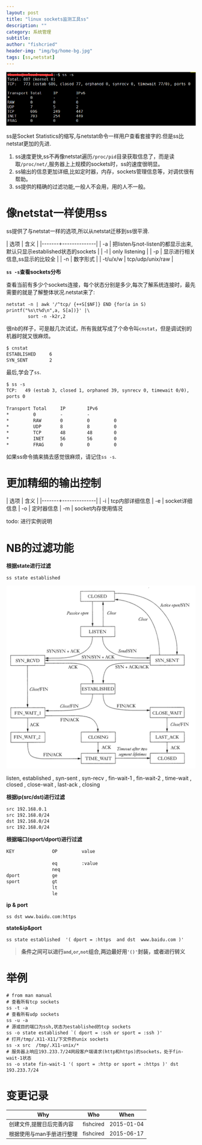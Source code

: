 ```yaml
---
layout: post
title: "linux sockets监测工具ss"
description: ""
category: 系统管理
subtitle:
author: "fishcried"
header-img: "img/bg/home-bg.jpg"
tags: [ss,netstat]
---
```


![](/img/ss_statistics.png)

ss是Socket Statistics的缩写,与netstat命令一样用户查看套接字的.但是ss比netstat更加的先进.

1. ss速度更快,ss不再像netstat遍历`/proc/pid`目录获取信息了，而是读取`/proc/net/`,服务器上上规模的sockets时，ss的速度很明显。
2. ss输出的信息更加详细,比如定时器，内存，sockets管理信息等，对调优很有帮助。
3. ss提供的精确的过滤功能,一般人不会用，用的人不一般。


# 像netstat一样使用ss

ss提供了与netstat一样的选项,所以从netstat迁移到ss很平滑.

| 选项  |  含义 |
|-------+--------------|
| -a    |  把listen与not-listen的都显示出来,默认只显示established状态的sockets        |
| -l    |  only listening            |
| -p    |  显示进行相关信息,ss显示的比较全            |
| -n    |  数字形式            |
| -t/u/x/w    |  tcp/udp/unix/raw            |


**`ss -s`查看sockets分布**

查看当前有多少个sockets连接，每个状态分别是多少,每次了解系统连接时，最先需要的就是了解整体状况.netstat来了:

    netstat -n | awk '/^tcp/ {++S[$NF]} END {for(a in S) printf("%s\t%d\n",a, S[a])}' |\
            sort -n -k2r,2

很nb的样子，可是敲几次试试，所有我就写成了个命令叫`cnstat`，但是调试别的机器时就又很麻烦。

    $ cnstat
    ESTABLISHED     6
    SYN_SENT        2

最后,学会了`ss`.

    $ ss -s
    TCP:   49 (estab 3, closed 1, orphaned 39, synrecv 0, timewait 0/0), ports 0

    Transport Total     IP        IPv6
    *         0         -         -
    *         RAW       0         0         0
    *         UDP       8         8         0
    *         TCP       48        48        0
    *         INET      56        56        0
    *         FRAG      0         0         0

如果ss命令搞来搞去感觉很麻烦，请记住`ss -s`.


# 更加精细的输出控制

| 选项  |  含义 |
|-------+--------------|
| -i    |  tcp内部详细信息
| -e    |  socket详细信息
| -o    |  定时器信息
| -m    |  socket内存使用情况

todo: 进行实例说明


# NB的过滤功能

**根据state进行过滤**

    ss state established

![](/img/tcp_status.png)


listen, established , syn-sent , syn-recv , fin-wait-1 , fin-wait-2 , time-wait , closed , close-wait , last-ack ,  closing

**根据ip(src/dst)进行过滤**

    src 192.168.0.1
    src 192.168.0/24
    dst 192.168.0/24
    src 192.168.0/24

**根据端口(sport/dport)进行过滤**


    KEY              OP         value

                     eq         :value
                     neq
    dport            ge
    sport            gt
                     lt
                     le

**ip & port**

    ss dst www.baidu.com:https

**state&ip&port**

    ss state established  '( dport = :https  and dst  www.baidu.com )'

>  **条件之间可以进行`and`,`or`,`not`组合,两边最好用`'()'`封装，或者进行转义**


# 举例

    # from man manual
    # 查看所有tcp sockets
    ss -t -a    
    # 查看所有udp sockets
    ss -u -a
    # 源或目的端口为ssh,状态为established的tcp sockets
    ss -o state established `( dport = :ssh or sport = :ssh )'
    # 打开/tmp/.X11-X11/下文件的unix sockets
    ss -x src  /tmp/.X11-unix/*
    # 服务器上响应193.233.7/24网段客户端请求(http和https)的sockets，处于fin-wait-1状态
    ss -o state fin-wait-1 '( sport = :http or sport = :https )' dst 193.233.7/24


# 变更记录

|Why | Who | When |
|----|-----|------|
|创建文件,提醒日后完善内容|fishcired|2015-01-04 |
|根据使用与man手册进行整理|fishcired|2015-06-17 |
